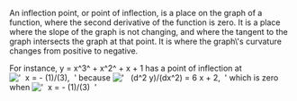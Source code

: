 An inflection point, or point of inflection, is a place on the graph of
a function, where the second derivative of the function is zero. It is a
place where the slope of the graph is not changing, and where the
tangent to the graph intersects the graph at that point. It is where the
graph\\'s curvature changes from positive to negative.

For instance, y = x^3^ + x^2^ + x + 1 has a point of inflection at
!['  x = - (1)/(3),  '](../dictionary/equation_images/2469.1..png)
because
!['   (d\^2 y)/(dx\^2) = 6 x + 2,  '](../dictionary/equation_images/2469.2..png)
which is zero when
!['  x = - (1)/(3)  '](../dictionary/equation_images/2469.3..png)
